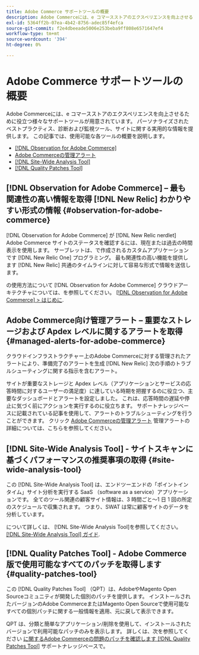 ```yaml
---
title: Adobe Commerce サポートツールの概要
description: Adobe Commerceには、e コマースストアのエクスペリエンスを向上させるために役立つ様々なサポートツールが用意されています。
exl-id: 5364ff2b-07ea-4b42-8756-adec85f4efca
source-git-commit: f2e4dbeeade5006e253beba9ff808e6571647ef4
workflow-type: tm+mt
source-wordcount: '394'
ht-degree: 0%

---
```


# Adobe Commerce サポートツールの概要

Adobe Commerceには、e コマースストアのエクスペリエンスを向上させるために役立つ様々なサポートツールが用意されています。
パーソナライズされたベストプラクティス、診断および監視ツール、サイトに関する実用的な情報を提供します。
この記事では、使用可能な各ツールの概要を説明します。

* [[!DNL Observation for Adobe Commerce]](#observation-for-adobe-commerce)
* [Adobe Commerceの管理アラート](#managed-alerts-for-adobe-commerce)
* [[!DNL Site-Wide Analysis Tool]](#site-wide-analysis-tool)
* [[!DNL Quality Patches Tool]](#quality-patches-tool)

## [!DNL Observation for Adobe Commerce]  – 最も関連性の高い情報を取得 [!DNL New Relic] わかりやすい形式の情報 {#observation-for-adobe-commerce}

[!DNL Observation for Adobe Commerce] が [!DNL New Relic nerdlet] Adobe Commerce サイトのステータスを確認するには、現在または過去の時間表示を使用します。 サーブレットは、で作成されるカスタムアプリケーションです [!DNL New Relic One] プログラミング。 最も関連性の高い機能を提供します [!DNL New Relic] 共通のタイムラインに対して容易な形式で情報を送信します。

の使用方法について [!DNL Observation for Adobe Commerce] クラウドアーキテクチャについては、を参照してください。 [[!DNL Observation for Adobe Commerce] > はじめに](https://experienceleague.adobe.com/docs/commerce-operations/tools/observation-for-adobe-commerce/intro.html).

## Adobe Commerce向け管理アラート – 重要なストレージおよび Apdex レベルに関するアラートを取得  {#managed-alerts-for-adobe-commerce}

クラウドインフラストラクチャー上のAdobe Commerceに対する管理されたアラートにより、準備完了のアラートを生成 [!DNL New Relic] 次の手順のトラブルシューティングに関する指示を含むアラート。

サイトが重要なストレージと Apdex レベル（アプリケーションとサービスの応答時間に対するユーザーの満足度）に達している時期を把握するのに役立つ、主要なダッシュボードとアラートを設定しました。 これは、応答時間の遅延や停止に気づく前にアクションを実行するのに役立ちます。 サポートナレッジベースに記載されている記事を使用して、アラートのトラブルシューティングを行うことができます。 クリック [Adobe Commerceの管理アラート](/help/support-tools/managed-alerts-for-adobe-commerce/managed-alerts-for-magento-commerce.md) 管理アラートの詳細については、こちらを参照してください。


## [!DNL Site-Wide Analysis Tool] - サイトスキャンに基づくパフォーマンスの推奨事項の取得 {#site-wide-analysis-tool}

この [!DNL Site-Wide Analysis Tool] は、エンドツーエンドの「ポイントインタイム」サイト分析を実行する SaaS （software as a service）アプリケーションです。 全てのツール関連の顧客サイト情報は、3 時間ごと～1 日 1 回の所定のスケジュールで収集されます。 つまり、SWAT は常に顧客サイトのデータを分析しています。

について詳しくは、 [!DNL Site-Wide Analysis Tool]を参照してください。 [[!DNL Site-Wide Analysis Tool] ガイド](https://experienceleague.adobe.com/docs/commerce-operations/tools/site-wide-analysis-tool/intro.html).

## [!DNL Quality Patches Tool] - Adobe Commerce版で使用可能なすべてのパッチを取得します {#quality-patches-tool}

この [!DNL Quality Patches Tool] （QPT）は、AdobeやMagento Open Sourceコミュニティが開発した個別のパッチを提供します。 インストールされたバージョンのAdobe CommerceまたはMagento Open Sourceで使用可能なすべての個別パッチに関する一般情報を適用、元に戻して表示できます。

QPT は、分類と簡単なアプリケーション/削除を使用して、インストールされたバージョンで利用可能なパッチのみを表示します。 詳しくは、次を参照してください [に関するAdobe Commerceの問題のパッチを確認します [!DNL Quality Patches Tool]](/help/support-tools/patches-available-in-qpt-tool/check-patch-for-magento-issue-with-magento-quality-patches.md) サポートナレッジベースで。

